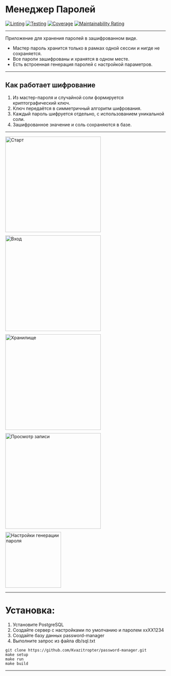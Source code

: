 # Менеджер Паролей

[![Linting](https://github.com/Kvazitropter/password-manager/actions/workflows/pylint.yml/badge.svg)](https://github.com/Kvazitropter/password-manager/actions/workflows/pylint.yml)
[![Testing](https://github.com/Kvazitropter/password-manager/actions/workflows/pytests.yml/badge.svg)](https://github.com/Kvazitropter/password-manager/actions/workflows/pytests.yml)
[![Coverage](https://sonarcloud.io/api/project_badges/measure?project=Kvazitropter_password-manager&metric=coverage)](https://sonarcloud.io/summary/new_code?id=Kvazitropter_password-manager)
[![Maintainability Rating](https://sonarcloud.io/api/project_badges/measure?project=Kvazitropter_password-manager&metric=sqale_rating)](https://sonarcloud.io/summary/new_code?id=Kvazitropter_password-manager)

---

Приложение для хранения паролей в зашифрованном виде.
- Мастер пароль хранится только в рамках одной сессии и нигде не сохраняется.
- Все пароли зашифрованы и хранятся в одном месте.
- Есть встроенная генерация паролей с настройкой параметров.

---

## Как работает шифрование
1. Из мастер-пароля и случайной соли формируется криптографический ключ.
2. Ключ передаётся в симметричный алгоритм шифрования.
4. Каждый пароль шифруется отдельно, с использованием уникальной соли.
5. Зашифрованное значение и соль сохраняются в базе.

---

<div style="display: flex; flex-wrap: wrap; gap: 10px;">
  <div style="flex: 1; min-width: 300px;">
    <img src="https://i.imgur.com/huciKPu.png" alt="Старт" width="300"/> 
  </div>
  <div style="flex: 1; min-width: 300px;">
    <img src="https://i.imgur.com/nLh2Glb.png" alt="Вход" width="300"/>
  </div>
  <div style="flex: 1; min-width: 300px;">
    <img src="https://i.imgur.com/XlwPSCb.png" alt="Хранилище" width="300"/>
  </div>
  <div style="flex: 1; min-width: 300px; display: flex; flex-direction: column; align-items: flex-start; gap: 10px;">
    <img src="https://i.imgur.com/K8x3WUK.png" alt="Просмотр записи" width="300"/>
    <img src="https://i.imgur.com/R8ke44C.png" alt="Настройки генерации пароля" width="175"/>
  </div>
</div>

---

# Установка:

1. Установите PostgreSQL
2. Создайте сервер с настройками по умолчанию и паролем xxXX1234
3. Создайте базу данных password-manager
4. Выполните запрос из файла db/sql.txt

```
git clone https://github.com/Kvazitropter/password-manager.git
make setup
make run
make build
```

---
